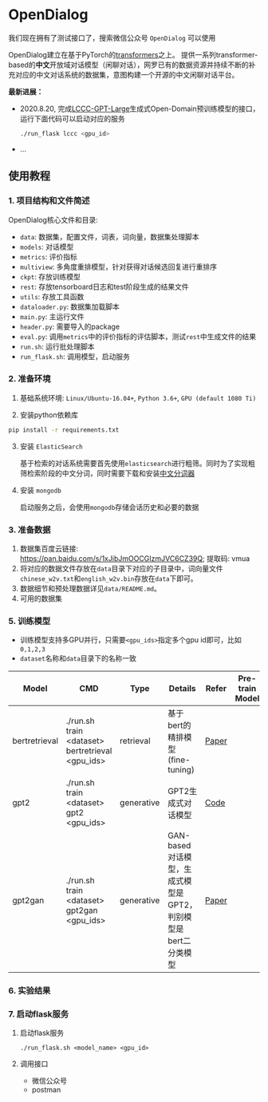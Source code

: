 # OpenDialog

我们现在拥有了测试接口了，搜索微信公众号 `OpenDialog` 可以使用

OpenDialog建立在基于PyTorch的[transformers](https://github.com/huggingface/transformers)之上。
提供一系列transformer-based的**中文**开放域对话模型（闲聊对话），网罗已有的数据资源并持续不断的补充对应的中文对话系统的数据集，意图构建一个开源的中文闲聊对话平台。

__最新进展：__
* 2020.8.20, 完成[LCCC-GPT-Large](https://github.com/thu-coai/CDial-GPT)生成式Open-Domain预训练模型的接口，运行下面代码可以启动对应的服务

    ```bash
    ./run_flask lccc <gpu_id>
    ```
    
* ...

## 使用教程

### 1. 项目结构和文件简述

OpenDialog核心文件和目录:

* `data`: 数据集，配置文件，词表，词向量，数据集处理脚本
* `models`: 对话模型
* `metrics`: 评价指标
* `multiview`: 多角度重排模型，针对获得对话候选回复进行重排序
* `ckpt`: 存放训练模型
* `rest`: 存放tensorboard日志和test阶段生成的结果文件
* `utils`: 存放工具函数
* `dataloader.py`: 数据集加载脚本
* `main.py`: 主运行文件
* `header.py`: 需要导入的package
* `eval.py`: 调用`metrics`中的评价指标的评估脚本，测试`rest`中生成文件的结果
* `run.sh`: 运行批处理脚本
* `run_flask.sh`: 调用模型，启动服务

### 2. 准备环境

1. 基础系统环境: `Linux/Ubuntu-16.04+`, `Python 3.6+`, `GPU (default 1080 Ti)`

2. 安装python依赖库

```bash
pip install -r requirements.txt
```

3. 安装 `ElasticSearch`

    基于检索的对话系统需要首先使用`elasticsearch`进行粗筛。同时为了实现粗筛检索阶段的中文分词，同时需要下载和安装[中文分词器](https://github.com/medcl/elasticsearch-analysis-ik)

4. 安装 `mongodb`

    启动服务之后，会使用`mongodb`存储会话历史和必要的数据

### 3. 准备数据

1. 数据集百度云链接: https://pan.baidu.com/s/1xJibJmOOCGIzmJVC6CZ39Q; 提取码: vmua
2. 将对应的数据文件存放在`data`目录下对应的子目录中，词向量文件`chinese_w2v.txt`和`english_w2v.bin`存放在`data`下即可。
3. 数据细节和预处理数据详见`data/README.md`。
4. 可用的数据集

### 5. 训练模型

* 训练模型支持多GPU并行，只需要`<gpu_ids>`指定多个gpu id即可，比如`0,1,2,3`
* `dataset`名称和`data`目录下的名称一致

| Model         | CMD                                              | Type       | Details | Refer | Pre-train Model |
|---------------|--------------------------------------------------|------------|---------| ----- | --------------- |
| bertretrieval | ./run.sh train \<dataset\> bertretrieval \<gpu_ids\> | retrieval  | 基于bert的精排模型(fine-tuning) | [Paper](https://arxiv.org/abs/1908.04812) | |
| gpt2          | ./run.sh train \<dataset\> gpt2 \<gpu_ids\>          | generative | GPT2生成式对话模型 | [Code](https://github.com/yangjianxin1/GPT2-chitchat) | |
| gpt2gan       | ./run.sh train \<dataset\> gpt2gan \<gpu_ids\>       | generative | GAN-based对话模型，生成式模型是GPT2，判别模型是bert二分类模型 | [Paper](https://arxiv.org/abs/1701.06547) | |

### 6. 实验结果

### 7. 启动flask服务

1. 启动flask服务
    ```
    ./run_flask.sh <model_name> <gpu_id>
    ```
    
2. 调用接口
    * 微信公众号
    * postman
